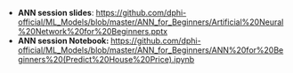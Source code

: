 <ul>
	<li><strong>ANN session slides</strong>:&nbsp;<a href="https://github.com/dphi-official/ML_Models/blob/master/ANN_for_Beginners/Artificial%20Neural%20Network%20for%20Beginners.pptx" target="_blank">https://github.com/dphi-official/ML_Models/blob/master/ANN_for_Beginners/Artificial%20Neural%20Network%20for%20Beginners.pptx</a></li>
	<li><strong>ANN session Notebook:&nbsp;</strong><a href="https://github.com/dphi-official/ML_Models/blob/master/ANN_for_Beginners/ANN%20for%20Beginners%20(Predict%20House%20Price).ipynb" target="_blank">https://github.com/dphi-official/ML_Models/blob/master/ANN_for_Beginners/ANN%20for%20Beginners%20(Predict%20House%20Price).ipynb</a></li>
</ul>